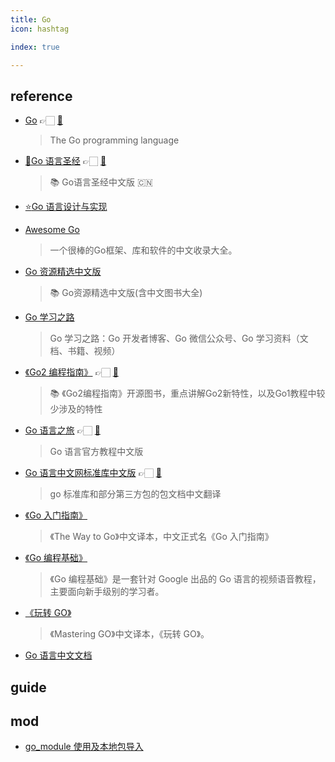 ```yaml
---
title: Go
icon: hashtag

index: true

---
```


<!-- more -->

## reference

- [Go](https://go.dev) 👉🏻 [🐙](https://github.com/golang/go)
    > The Go programming language
- [💯]()[Go 语言圣经](https://gopl-zh.github.io/) 👉🏻 [🐙](https://github.com/golang-china/gopl-zh)
    > 📚 Go语言圣经中文版 🇨🇳
- [⭐️]()[Go 语言设计与实现](https://draveness.me/golang)

<!-- Awsome -->

- [Awesome Go](https://github.com/yinggaozhen/awesome-go-cn)
    > 一个很棒的Go框架、库和软件的中文收录大全。
- [Go 资源精选中文版](https://github.com/golang-china/awesome-go-zh)
    > 📚 Go资源精选中文版(含中文图书大全)
- [Go 学习之路](https://github.com/yangwenmai/learning-golang)
    > Go 学习之路：Go 开发者博客、Go 微信公众号、Go 学习资料（文档、书籍、视频）

<!-- OpenSource Books -->

- [《Go2 编程指南》](https://golang-china.github.io/go2-book/) 👉🏻 [🐙](https://github.com/golang-china/go2-book)
    > 📚 《Go2编程指南》开源图书，重点讲解Go2新特性，以及Go1教程中较少涉及的特性
- [Go 语言之旅](https://tour.go-zh.org) 👉🏻 [🐙](https://github.com/Go-zh/tour)
    > Go 语言官方教程中文版
- [Go 语言中文网标准库中文版](https://studygolang.com/pkgdoc) 👉🏻 [🐙](https://github.com/polaris1119/pkgdoc)
    > go 标准库和部分第三方包的包文档中文翻译
- [《Go 入门指南》](https://github.com/Unknwon/the-way-to-go_ZH_CN)
    > 《The Way to Go》中文译本，中文正式名《Go 入门指南》
- [《Go 编程基础》](https://github.com/unknwon/go-fundamental-programming)
    > 《Go 编程基础》是一套针对 Google 出品的 Go 语言的视频语音教程，主要面向新手级别的学习者。
- [《玩转 GO》](https://github.com/hantmac/Mastering_Go_ZH_CN)
    > 《Mastering GO》中文译本，《玩转 GO》。
- [Go 语言中文文档](https://www.topgoer.com)
    
## guide



## mod

- [go_module 使用及本地包导入](https://github.com/XanderShum/Blog/blob/master/go_module%E4%BD%BF%E7%94%A8%E5%8F%8A%E6%9C%AC%E5%9C%B0%E5%8C%85%E5%AF%BC%E5%85%A5.md)